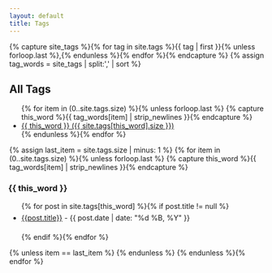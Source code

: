 ```yaml
---
layout: default
title: Tags
---
```


<div class="post">

{% capture site_tags %}{% for tag in site.tags %}{{ tag | first }}{% unless forloop.last %},{% endunless %}{% endfor %}{% endcapture %}
{% assign tag_words = site_tags | split:',' | sort %}

<!-- <h3 style="margin-left: -5px;">All Tags</h3> -->
<h2>All Tags</h2>

<p>
<ul>
{% for item in (0..site.tags.size) %}{% unless forloop.last %}
{% capture this_word %}{{ tag_words[item] | strip_newlines }}{% endcapture %}
<li>
<a href="#{{ this_word | replace:' ','-' }}-ref" data-toggle="tab">
{{ this_word }} ({{ site.tags[this_word].size }})
</a>
</li>
{% endunless %}{% endfor %}
</ul>
</p>

<!-- Tab panes -->
{% assign last_item = site.tags.size | minus: 1 %}
{% for item in (0..site.tags.size) %}{% unless forloop.last %}
{% capture this_word %}{{ tag_words[item] | strip_newlines }}{% endcapture %}

<div id="{{ this_word | replace:' ','-' }}-ref">

<h3><i class="fa fa-tag" style="margin-right: 3px; margin-left: -5px;" aria-hidden="true"></i>{{ this_word }}</h3>

<p>
<ul>
{% for post in site.tags[this_word] %}{% if post.title != null %}

<li style="line-height: 30px;"><a href="{{ site.BASE_PATH }}{{post.url}}">{{post.title}}</a> - {{ post.date | date: "%d %B, %Y" }}</li>

{% endif %}{% endfor %}
</ul>
</p>

</div>

{% unless item == last_item %}
{% endunless %}
{% endunless %}{% endfor %}



</div>
